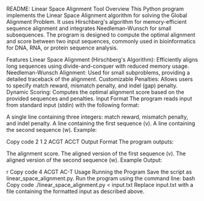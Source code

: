 README: Linear Space Alignment Tool
Overview
This Python program implements the Linear Space Alignment algorithm for solving the Global Alignment Problem. It uses Hirschberg's algorithm for memory-efficient sequence alignment and integrates Needleman-Wunsch for small subsequences. The program is designed to compute the optimal alignment and score between two input sequences, commonly used in bioinformatics for DNA, RNA, or protein sequence analysis.

Features
Linear Space Alignment (Hirschberg's Algorithm): Efficiently aligns long sequences using divide-and-conquer with reduced memory usage.
Needleman-Wunsch Alignment: Used for small subproblems, providing a detailed traceback of the alignment.
Customizable Penalties: Allows users to specify match reward, mismatch penalty, and indel (gap) penalty.
Dynamic Scoring: Computes the optimal alignment score based on the provided sequences and penalties.
Input Format
The program reads input from standard input (stdin) with the following format:

A single line containing three integers: match reward, mismatch penalty, and indel penalty.
A line containing the first sequence (v).
A line containing the second sequence (w).
Example:

Copy code
2 1 2
ACGT
ACCT
Output Format
The program outputs:

The alignment score.
The aligned version of the first sequence (v).
The aligned version of the second sequence (w).
Example Output:

r
Copy code
4
ACGT
AC-T
Usage
Running the Program
Save the script as linear_space_alignment.py.
Run the program using the command line:
bash
Copy code
./linear_space_alignment.py < input.txt
Replace input.txt with a file containing the formatted input as described above.
